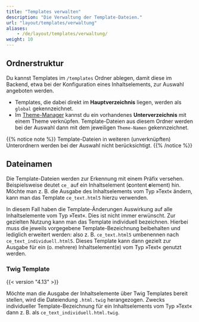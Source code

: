 ```yaml
---
title: "Templates verwalten"
description: "Die Verwaltung der Template-Dateien."
url: "layout/templates/verwaltung"
aliases:
    - /de/layout/templates/verwaltung/
weight: 10
---
```


## Ordnerstruktur

Du kannst Templates im  `/templates` Ordner ablegen, damit diese im Backend, etwa bei der Konfiguration eines 
Inhaltselements, zur Auswahl angeboten werden.

* Templates, die dabei direkt im **Hauptverzeichnis** liegen, werden als `global` gekennzeichnet.
* Im [Theme-Manager](../../theme-manager/themes-verwalten) kannst du ein vorhandenes **Unterverzeichnis** mit einem
  Theme verknüpfen. Template-Dateien aus diesem Ordner werden bei der Auswahl dann mit dem jeweiligen `Theme-Namen`
  gekennzeichnet.

{{% notice note %}}
Template-Dateien in weiteren (unverknüpften) Unterordnern werden bei der Auswahl nicht berücksichtigt.
{{% /notice %}}


## Dateinamen

Die Template-Dateien werden zur Erkennung mit einem Präfix versehen. Beispielsweise deutet `ce_` auf ein
Inhaltselement (**c**ontent **e**lement) hin. Möchte man z.&nbsp;B. die Ausgabe des Inhaltselements vom Typ »Text«
ändern, kann man das Template `ce_text.html5` hierzu verwenden. 

In diesem Fall haben die Template-Änderungen Auswirkung auf alle Inhaltselemente vom Typ »Text«. Dies ist nicht immer
erwünscht. Zur gezielten Nutzung kann man das Template individuell bezeichnen. Hierbei muss die jeweils vorgegebene
Template-Bezeichnung beibehalten und lediglich erweitert werden: also z.&nbsp;B. `ce_text.html5` 
umbenennen nach `ce_text_individuell.html5`. Dieses Template kann dann gezielt zur Ausgabe für ein (o. mehrere)
Inhaltselement(e) vom Typ »Text« genutzt werden.


### Twig Template

{{< version "4.13" >}}

Möchte man die Ausgabe der Inhaltselemente über Twig Templates bereit stellen, wird die Dateiendung `.html.twig` herangezogen.
Zwecks individueller Template-Bezeichnung für ein Inhaltselements vom Typ »Text« dann z. B. als `ce_text_individuell.html.twig`.
